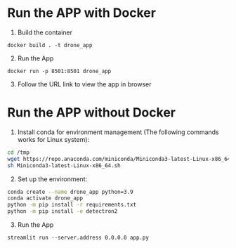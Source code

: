 # Run the APP with Docker

1. Build the container

```
docker build . -t drone_app
```

2. Run the App

```
docker run -p 8501:8501 drone_app
```

3. Follow the URL link to view the app in browser


#  Run the APP without Docker

1. Install conda for environment management (The following commands works for Linux system):

```sh
cd /tmp
wget https://repo.anaconda.com/miniconda/Miniconda3-latest-Linux-x86_64.sh
sh Miniconda3-latest-Linux-x86_64.sh
```

2. Set up the environment:

```sh
conda create --name drone_app python=3.9
conda activate drone_app
python -m pip install -r requirements.txt
python -m pip install -e detectron2
```

3. Run the App

``` 
streamlit run --server.address 0.0.0.0 app.py
```
